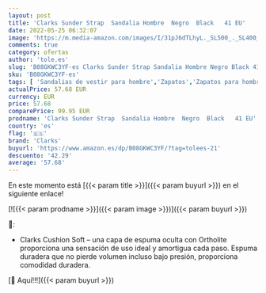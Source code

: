 ```yaml
---
layout: post
title: 'Clarks Sunder Strap  Sandalia Hombre  Negro  Black   41 EU'
date: 2022-05-25 06:32:07
image: 'https://m.media-amazon.com/images/I/31pJ6dTLhyL._SL500_._SL400_.jpg'
comments: true
category: ofertas
author: 'tole.es'
slug: 'B08GKWC3YF-es Clarks Sunder Strap Sandalia Hombre Negro Black 41 EU'
sku: 'B08GKWC3YF-es'
tags: [ 'Sandalias de vestir para hombre','Zapatos','Zapatos para hombre','Zapatos y complementos','clarks','sandalia','🇪🇸', ]
actualPrice: 57.68 EUR
currency: EUR
price: 57.68
comparePrice: 99.95 EUR
prodname: 'Clarks Sunder Strap  Sandalia Hombre  Negro  Black   41 EU'
country: 'es'
flag: '🇪🇸'
brand: 'Clarks'
buyurl: 'https://www.amazon.es/dp/B08GKWC3YF/?tag=tolees-21'
descuento: '42.29'
average: '57.68'
---
```


En este momento está [{{< param title >}}]({{< param buyurl >}}) en el siguiente enlace!

[![{{< param prodname >}}]({{< param image >}})]({{< param buyurl >}})

🔎:

- Clarks Cushion Soft – una capa de espuma oculta con Ortholite proporciona una sensación de uso ideal y amortigua cada paso. Espuma duradera que no pierde volumen incluso bajo presión, proporciona comodidad duradera.

[🛒 Aquí!!!]({{< param buyurl >}})

